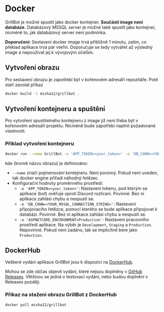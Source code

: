 # Docker

GrillBot je možné spustit jako docker kontejner. **Součástí image není databáze.** Databázový MSSQL server je možné také spustit jako kontejner, nicméně to, jak databázový server není podmínka.

**Doporučení**:
Sestavení docker image trvá přibližně 1 minutu, zatím, co překlad aplikace trvá pár vteřin. Doporučuje se tedy vytvářet až výsledný image a nepoužívat jej k vývojovým účelům.

## Vytvoření obrazu

Pro sestavení obrazu je zapotřebí být v kořenovém adresáři repozitáře. Poté staří zavolat příkaz

```sh
docker build -t misha12/grillbot .
```

## Vytvoření kontejneru a spuštění

Pro vytvoření spustitelného kontejneru z image již není třeba být v kořenovém adresáři projektu. Nicméně bude zapotřebí naplnit požadované vlastnosti.

### Příklad vytvoření kontejneru

```sh
docker run --name GrillBot -e 'APP_TOKEN=<your_token>' -e 'DB_CONN=<YOUR_MSSQL_CONNECTION_STRING>' -e 'ASPNETCORE_ENVIRONMENT=Production' -e 'ASPNETCORE_URLS=http://+:5000' misha12/grillbot
```

kde (kromě názvu obrazu) je definováno:

- `--name` značí pojmenování kontejneru. Není povinný. Pokud není uveden, tak docker engine přiřadí náhodný řetězec.
- Konfigurační hodnoty proměnného prostředí:
    - `-e 'APP_TOKEN=<your_token>'`: Nastavení tokenu, pod kterým se aplikace (bot) ověřuje oproti Discord rozhraní. Povinné. Bez ní aplikace zahlásí chybu a nespustí se.
    - `-e 'DB_CONN=<YOUR_MSSQL_CONNECTION_STRING>'`: Nastavení připojovacího řetězce, pomocí kterého se bude aplikace připojovat k databázi. Povinné. Bez ní aplikace zahlásí chybu a nespustí se.
    - `-e 'ASPNETCORE_ENVIRONMENT=Production'`: Nastavení pracovního prostředí aplikace. Na výběr je `Development`, `Staging` a `Production`. Nepovinné. Pokud není zadáno, tak se implicitně bere jako `Production`.

## DockerHub

Veškeré vydání aplikace GrillBot jsou k dispozici na [DockerHub](https://hub.docker.com/r/misha12/grillbot).

Mohou se zde občas objevit vydání, které nejsou doplněny v [GitHub Releases](https://github.com/Misha12/GrillBot/releases). Většinou se jedná o testovací vydání, nebo budou doplnění v Releases později.

### Příkaz na stažení obrazu GrillBot z DockerHub

```sh
docker pull misha12/grillbot
```
